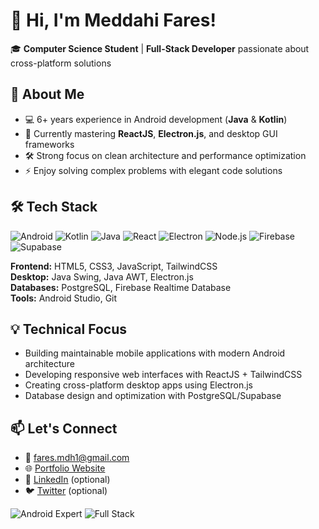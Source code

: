 # 👋 Hi, I'm Meddahi Fares!

🎓 **Computer Science Student** | **Full-Stack Developer** passionate about cross-platform solutions

## 🚀 About Me
- 💻 6+ years experience in Android development (**Java** & **Kotlin**)
- 🌱 Currently mastering **ReactJS**, **Electron.js**, and desktop GUI frameworks
- 🛠️ Strong focus on clean architecture and performance optimization
- ⚡ Enjoy solving complex problems with elegant code solutions

## 🛠️ Tech Stack
![Android](https://img.shields.io/badge/Android-3DDC84?style=flat&logo=android&logoColor=white)
![Kotlin](https://img.shields.io/badge/Kotlin-7F52FF?style=flat&logo=kotlin&logoColor=white)
![Java](https://img.shields.io/badge/Java-007396?style=flat&logo=openjdk&logoColor=white)
![React](https://img.shields.io/badge/React-61DAFB?style=flat&logo=react&logoColor=black)
![Electron](https://img.shields.io/badge/Electron-47848F?style=flat&logo=electron&logoColor=white)
![Node.js](https://img.shields.io/badge/Node.js-339933?style=flat&logo=nodedotjs&logoColor=white)
![Firebase](https://img.shields.io/badge/Firebase-FFCA28?style=flat&logo=firebase&logoColor=black)
![Supabase](https://img.shields.io/badge/Supabase-3ECF8E?style=flat&logo=supabase&logoColor=white)

**Frontend:** HTML5, CSS3, JavaScript, TailwindCSS  
**Desktop:** Java Swing, Java AWT, Electron.js  
**Databases:** PostgreSQL, Firebase Realtime Database  
**Tools:** Android Studio, Git

## 💡 Technical Focus
- Building maintainable mobile applications with modern Android architecture
- Developing responsive web interfaces with ReactJS + TailwindCSS
- Creating cross-platform desktop apps using Electron.js
- Database design and optimization with PostgreSQL/Supabase

## 📫 Let's Connect
- 📧 [fares.mdh1@gmail.com](mailto:fares.mdh1@gmail.com)
- 🌐 [Portfolio Website](https://meddahi-fares.netlify.app)
- 💼 [LinkedIn](https://linkedin.com/in/yourprofile) (optional)
- 🐦 [Twitter](https://twitter.com/yourhandle) (optional)

![Android Expert](https://img.shields.io/badge/Android_Dev-Expert-important?style=for-the-badge)
![Full Stack](https://img.shields.io/badge/Full_Stack-Developer-blueviolet?style=for-the-badge)